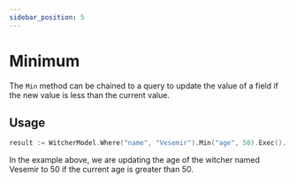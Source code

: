 ```yaml
---
sidebar_position: 5
---
```


# Minimum

The `Min` method can be chained to a query to update the value of a field if the new value is less than the current value.

## Usage

```go
result := WitcherModel.Where("name", "Vesemir").Min("age", 50).Exec().(*mongo.UpdateResult)
```

In the example above, we are updating the age of the witcher named Vesemir to 50 if the current age is greater than 50.
